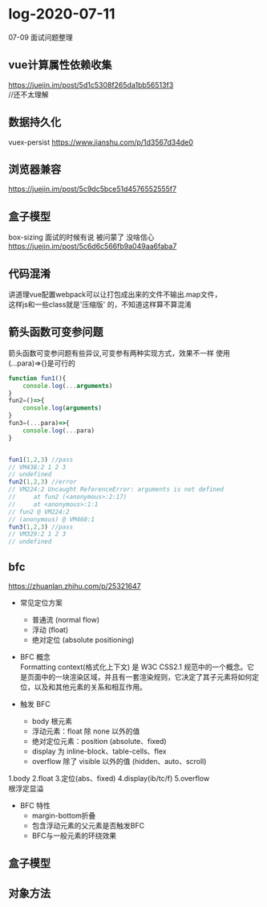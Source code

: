 # log-2020-07-11
07-09 面试问题整理

## vue计算属性依赖收集  
  https://juejin.im/post/5d1c5308f265da1bb56513f3  
  //还不太理解
## 数据持久化  
 vuex-persist https://www.jianshu.com/p/1d3567d34de0
## 浏览器兼容  
 https://juejin.im/post/5c9dc5bce51d4576552555f7
## 盒子模型  
  box-sizing 面试的时候有说 被问蒙了 没啥信心  
  https://juejin.im/post/5c6d6c566fb9a049aa6faba7
## 代码混淆  
  讲道理vue配置webpack可以让打包成出来的文件不输出.map文件，  
  这样js和一些class就是'压缩版' 的，不知道这样算不算混淆  
## 箭头函数可变参问题
箭头函数可变参问题有些异议,可变参有两种实现方式，效果不一样 使用(...para)=>{}是可行的
```javascript
function fun1(){
    console.log(...arguments)
}
fun2=()=>{
    console.log(arguments)
}
fun3=(...para)=>{
    console.log(...para)
}


fun1(1,2,3) //pass
// VM438:2 1 2 3
// undefined
fun2(1,2,3) //error
// VM224:2 Uncaught ReferenceError: arguments is not defined
//     at fun2 (<anonymous>:2:17)
//     at <anonymous>:1:1
// fun2 @ VM224:2
// (anonymous) @ VM460:1
fun3(1,2,3) //pass
// VM329:2 1 2 3
// undefined
```

## bfc
https://zhuanlan.zhihu.com/p/25321647

- 常见定位方案
    - 普通流 (normal flow)
    - 浮动 (float)
    - 绝对定位 (absolute positioning)

- BFC 概念  
  Formatting context(格式化上下文) 是 W3C CSS2.1 规范中的一个概念。它是页面中的一块渲染区域，并且有一套渲染规则，它决定了其子元素将如何定位，以及和其他元素的关系和相互作用。

- 触发 BFC
    - body 根元素
    - 浮动元素：float 除 none 以外的值
    - 绝对定位元素：position (absolute、fixed)
    - display 为 inline-block、table-cells、flex
    - overflow 除了 visible 以外的值 (hidden、auto、scroll)

1.body 2.float 3.定位(abs、fixed) 4.display(ib/tc/f) 5.overflow  
根浮定显溢

- BFC 特性
    - margin-bottom折叠
    - 包含浮动元素的父元素是否触发BFC
    - BFC与一般元素的环绕效果


## 盒子模型
## 对象方法